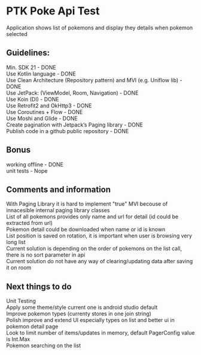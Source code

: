 # PTK Poke Api Test
Application shows list of pokemons and display they details when pokemon selected

## Guidelines:
Min. SDK 21 - DONE\
Use Kotlin language - DONE\
Use Clean Architecture (Repository pattern) and MVI (e.g. Uniflow lib) - DONE\
Use JetPack: (ViewModel, Room, Navigation) - DONE\
Use Koin (DI) - DONE\
Use Retrofit2 and OkHttp3 - DONE\
Use Coroutines + Flow - DONE\
Use Moshi and Glide - DONE\
Create pagination with Jetpack’s Paging library - DONE\
Publish code in a github public repository - DONE

## Bonus
working offline - DONE\
unit tests - Nope

## Comments and information
With Paging Library it is hard to implement "true" MVI becouse of innacesible internal paging library classes\
List of all pokemons provides only name and url for detail (id could be extracted from url)\
Pokemon detail could be downloaded when name or id is known\
List position is saved on rotation, it is important when user is browsing very long list\
Current solution is depending on the order of pokemons on the list call, there is no sort parameter in api\
Current solution do not have any way of clearing/updating data after saving it on room

## Next things to do
Unit Testing\
Apply some theme/style current one is android studio default\
Improve pokemon types (currenty stores in one join string)\
Polish improve and extend UI especially types on list and better ui in pokemon detail page\
Look to limit number of items/updates in memory, default PagerConfig value is Int.Max\
Pokemon searching on the list